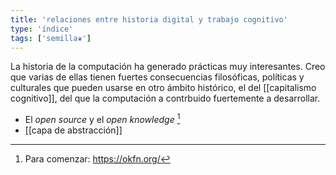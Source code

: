 ```yaml
---
title: 'relaciones entre historia digital y trabajo cognitivo'
type: 'índice'
tags: ['semilla❦']
---
```


La historia de la computación ha generado prácticas muy interesantes. Creo que varias de ellas tienen fuertes consecuencias filosóficas, políticas y culturales que pueden usarse en otro ámbito histórico, el del [[capitalismo cognitivo]], del que la computación a contrbuido fuertemente a desarrollar.

- El *open source* y el *open knowledge* [^1]
- [[capa de abstracción]]

[^1]: Para comenzar: https://okfn.org/